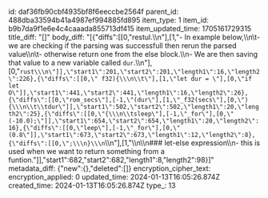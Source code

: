 id: daf36fb90cbf4935bf8f6eeccbe2564f
parent_id: 488dba33594b41a4987ef994885fd895
item_type: 1
item_id: b9b7da9f1e6e4c4caaada855713df415
item_updated_time: 1705161729315
title_diff: "[]"
body_diff: "[{\"diffs\":[[0,\"restul.\\\n\"],[1,\"- In  example below,\\\n\\t-  we are checking if the parsing was successfull then rerun the parsed value\\\n\\t-  otherwise return one from the else block.\\\n- We are then saving that value to a new variable called `dur`.\\\n\"],[0,\"```rust\\\n\"]],\"start1\":201,\"start2\":201,\"length1\":16,\"length2\":226},{\"diffs\":[[0,\" f32){\\\n\\t\"],[1,\"let dur = \"],[0,\"if let O\"]],\"start1\":441,\"start2\":441,\"length1\":16,\"length2\":26},{\"diffs\":[[0,\"rom_secs\"],[-1,\"(dur\"],[1,\"_f32(secs\"],[0,\"){\\\n\\t\\tdur\"]],\"start1\":502,\"start2\":502,\"length1\":20,\"length2\":25},{\"diffs\":[[0,\"{\\\n\\tsleep\"],[-1,\"_for\"],[0,\"(-10.0);\"]],\"start1\":654,\"start2\":654,\"length1\":20,\"length2\":16},{\"diffs\":[[0,\"leep\"],[-1,\"_for\"],[0,\"(0.8\"]],\"start1\":673,\"start2\":673,\"length1\":12,\"length2\":8},{\"diffs\":[[0,\";\\\n}\\\n```\\\n\"],[1,\"\\\n\\\n### let-else expression\\\n- this is used when we want to return something from a  funtion.\"]],\"start1\":682,\"start2\":682,\"length1\":8,\"length2\":98}]"
metadata_diff: {"new":{},"deleted":[]}
encryption_cipher_text: 
encryption_applied: 0
updated_time: 2024-01-13T16:05:26.874Z
created_time: 2024-01-13T16:05:26.874Z
type_: 13